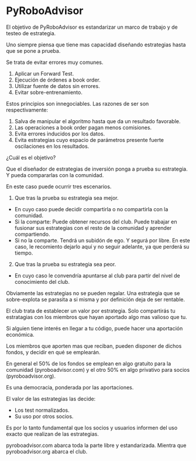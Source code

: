 # PyRoboAdvisor

El objetivo de PyRoboAdvisor es estandarizar un marco de trabajo y de testeo de estrategia.

Uno siempre piensa que tiene mas capacidad diseñando estrategias hasta que se pone a prueba.

Se trata de evitar errores muy comunes.

1. Aplicar un Forward Test.
2. Ejecución de órdenes a book order.
3. Utilizar fuente de datos sin errores.
4. Evitar sobre-entrenamiento.

Estos principios son innegociables.
Las razones de ser son respectivamente:
1. Salva de manipular el algoritmo hasta que da un resultado favorable.
2. Las operaciones a book order pagan menos comisiones.
3. Evita errores inducidos por los datos.
4. Evita estrategias cuyo espacio de parámetros presente fuerte oscilaciones en los resultados.

¿Cuál es el objetivo?

Que el diseñador de estrategias de inversión ponga a prueba su estrategia. Y pueda compararlas con la comunidad.

En este caso puede ocurrir tres escenarios.

1. Que tras la prueba su estrategia sea mejor.
- En cuyo caso puede decidir compartirla o no compartirla con la comunidad.
- Si la comparte: Puede obtener recursos del club. Puede trabajar en fusionar sus estrategias con el resto de la comunidad y aprender compartiendo.
- Si no la comparte. Tendrá un subidón de ego. Y segurá por libre. En este caso, le recomiento dejarlo aquí y no seguir adelante, ya que perderá su tiempo.
2. Que tras la prueba su estrategia sea peor.
- En cuyo caso le convendría apuntarse al club para partir del nivel de conocimiento del club.

Obviamente las estrategias no se pueden regalar. Una estrategia que se sobre-explota se parasita a si misma y por definición deja de ser rentable.

El club trata de establecer un valor por estrategia. Solo compartirás tu estratagias con los miembros que hayan aportado algo mas valioso que tu. 

Si alguien tiene interés en llegar a tu código, puede hacer una aportación económica.

Los miembros que aporten mas que reciban, pueden disponer de dichos fondos, y decidir en qué se emplearán. 

En general el 50% de los fondos se emplean en algo gratuito para la comunidad (pyroboadvisor.com) y el otro 50% en algo privativo para socios (pyroboadvisor.org).

Es una democracia, ponderada por las aportaciones.

El valor de las estrategias las decide:

- Los test normalizados.
- Su uso por otros socios.

Es por lo tanto fundamental que los socios y usuarios informen del uso exacto que realizan de las estrategias.

pyroboadvisor.com abarca toda la parte libre y estandarizada.
Mientra que pyroboadvisor.org abarca el club.



